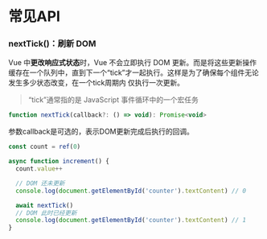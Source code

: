 # 常见API

### nextTick()：刷新 DOM
Vue 中**更改响应式状态**时，Vue 不会立即执行 DOM 更新。而是将这些更新操作缓存在一个队列中，直到下一个“tick”才一起执行。这样是为了确保每个组件无论发生多少状态改变，在一个tick周期内 仅执行一次更新。
> “tick”通常指的是 JavaScript 事件循环中的一个宏任务
```js
function nextTick(callback?: () => void): Promise<void>
```
参数callback是可选的，表示DOM更新完成后执行的回调。
```js
const count = ref(0)

async function increment() {
  count.value++

  // DOM 还未更新
  console.log(document.getElementById('counter').textContent) // 0

  await nextTick()
  // DOM 此时已经更新
  console.log(document.getElementById('counter').textContent) // 1
}
```
